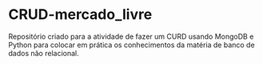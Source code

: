 # CRUD-mercado_livre
Repositório criado para a atividade de fazer um CURD usando MongoDB e Python para colocar em prática os conhecimentos da matéria de banco de dados não relacional.
